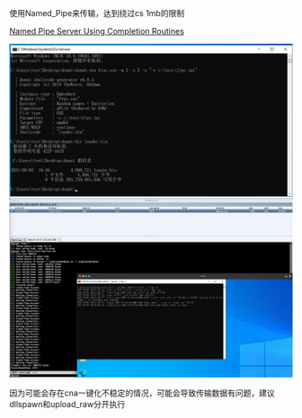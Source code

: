 使用Named_Pipe来传输，达到绕过cs 1mb的限制

[Named Pipe Server Using Completion Routines](https://docs.microsoft.com/en-us/windows/win32/ipc/named-pipe-server-using-completion-routines)

![](https://github.com/dust-life/test/blob/main/test1.png)
![](https://github.com/dust-life/test/blob/main/test.png)

因为可能会存在cna一键化不稳定的情况，可能会导致传输数据有问题，建议dllspawn和upload_raw分开执行
